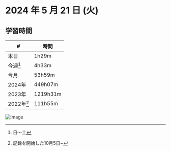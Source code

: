 # 2024 年 5 月 21 日 (火)


## 学習時間
| #          | 時間     |
| ---------- | -------- |
| 本日       | 1h29m    |
| 今週[^1]   | 4h33m    |
| 今月       | 53h59m    |
| 2024年     | 449h07m  |
| 2023年     | 1219h31m |
| 2022年[^2] | 111h55m  |

[^1]: 日〜土
[^2]: 記録を開始した10月5日~

![image](https://github.com/nil-ramuda/daily_report/assets/94735931/ac7ce5bd-6ad9-48a8-9695-c4d035a55ca0)

